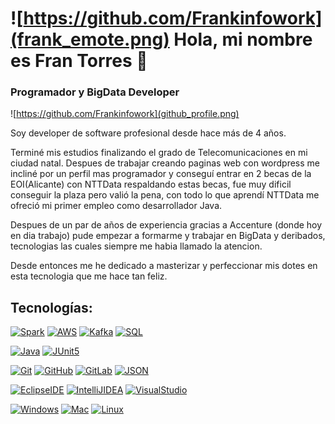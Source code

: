 # ![https://github.com/Frankinfowork](frank_emote.png) Hola, mi nombre es Fran Torres 👋
### Programador y BigData Developer
![https://github.com/Frankinfowork](github_profile.png)

Soy developer de software profesional desde hace más de 4 años.

Terminé mis estudios finalizando el grado de Telecomunicaciones en mi ciudad natal. Despues de trabajar creando paginas web con wordpress me incliné por un perfil mas programador y conseguí entrar en 2 becas de la EOI(Alicante) con NTTData respaldando estas becas, fue muy dificil conseguir la plaza pero valió la pena, con todo lo que aprendí NTTData me ofreció mi primer empleo como desarrollador Java.

Despues de un par de años de experiencia gracias a Accenture (donde hoy en dia trabajo) pude empezar a formarme y trabajar en BigData y deribados, tecnologias las cuales siempre me habia llamado la atencion.

Desde entonces me he dedicado a masterizar y perfeccionar mis dotes en esta tecnologia que me hace tan feliz.

## Tecnologías:
[![Spark](https://img.shields.io/badge/Spark-BigData-26689A?style=for-the-badge&logo=SparkAR)]()
[![AWS](https://img.shields.io/badge/AmazonAWS-BigData-26689A?style=for-the-badge&logo=AmazonAWS)]()
[![Kafka](https://img.shields.io/badge/Kafka-BigData-26689A?style=for-the-badge&logo=ApacheKafka)]()
[![SQL](https://img.shields.io/badge/SQL-BigData-26689A?style=for-the-badge&logo=MySQL)]()

[![Java](https://img.shields.io/badge/Java-Dev-071D49?style=for-the-badge&logo=JavaScript)]()
[![JUnit5](https://img.shields.io/badge/JUnit5-Dev-071D49?style=for-the-badge&logo=JUnit5)]()

[![Git](https://img.shields.io/badge/Git-Tools-FF0000?style=for-the-badge&logo=Git)]()
[![GitHub](https://img.shields.io/badge/GitHub-Tools-FF0000?style=for-the-badge&logo=GitHub)]()
[![GitLab](https://img.shields.io/badge/GitLab-Tools-FF0000?style=for-the-badge&logo=GitLab)]()
[![JSON](https://img.shields.io/badge/JSON-Tools-FF0000?style=for-the-badge&logo=JSON)]()


[![EclipseIDE](https://img.shields.io/badge/EclipseIDE-Tools-FF9A00?style=for-the-badge&logo=EclipseIDE)]()
[![IntelliJIDEA](https://img.shields.io/badge/IntelliJIDEA-Tools-FF9A00?style=for-the-badge&logo=IntelliJIDEA)]()
[![VisualStudio](https://img.shields.io/badge/VisualStudio-Tools-FF9A00?style=for-the-badge&logo=VisualStudio)]()

[![Windows](https://img.shields.io/badge/Windows-SO-4B275F?style=for-the-badge&logo=Windows)]()
[![Mac](https://img.shields.io/badge/Mac-SO-4B275F?style=for-the-badge&logo=macOS)]()
[![Linux](https://img.shields.io/badge/Linux-SO-4B275F?style=for-the-badge&logo=Linux)]()
